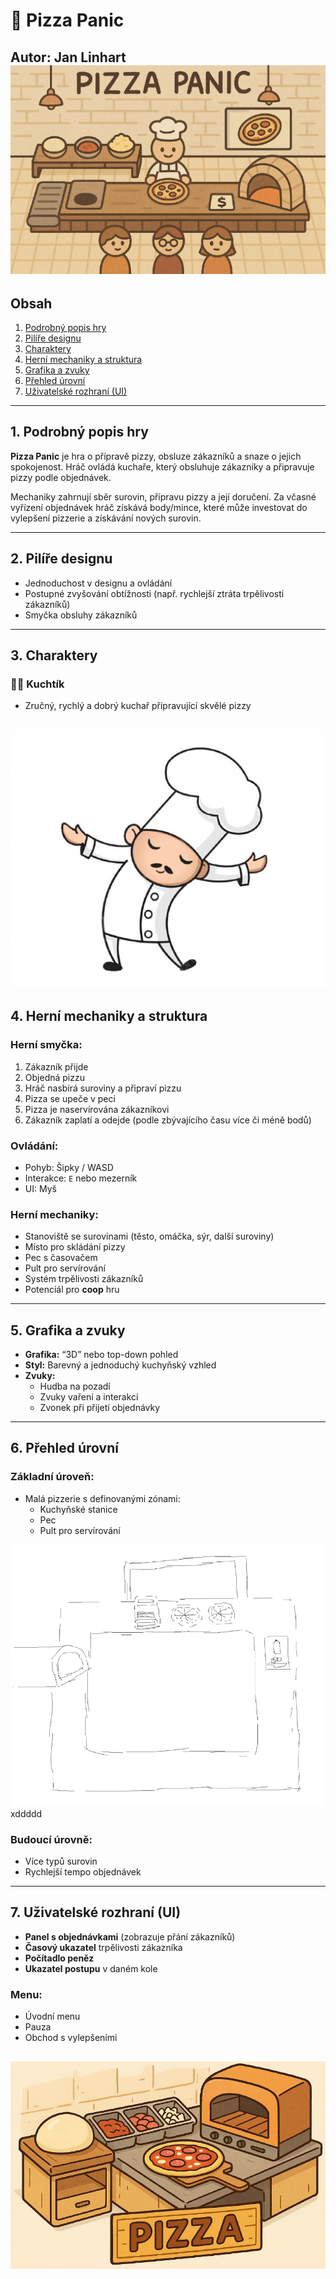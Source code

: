 # 🍕 Pizza Panic
**Autor:** Jan Linhart
![PizzaPanic](/assets/PizzaPanic.png)
---

## Obsah

1. [Podrobný popis hry](#1-podrobný-popis-hry)
2. [Pilíře designu](#2-pilíře-designu)
3. [Charaktery](#3-charaktery)
4. [Herní mechaniky a struktura](#4-herní-mechaniky-a-struktura)
5. [Grafika a zvuky](#5-grafika-a-zvuky)
6. [Přehled úrovní](#6-přehled-úrovní)
7. [Uživatelské rozhraní (UI)](#7-uživatelské-rozhraní-ui)

---

## 1. Podrobný popis hry

**Pizza Panic** je hra o přípravě pizzy, obsluze zákazníků a snaze o jejich spokojenost.
Hráč ovládá kuchaře, který obsluhuje zákazníky a připravuje pizzy podle objednávek.

Mechaniky zahrnují sběr surovin, přípravu pizzy a její doručení.
Za včasné vyřízení objednávek hráč získává body/mince, které může investovat do vylepšení pizzerie a získávání nových surovin.

---

## 2. Pilíře designu

- Jednoduchost v designu a ovládání
- Postupné zvyšování obtížnosti (např. rychlejší ztráta trpělivosti zákazníků)
- Smyčka obsluhy zákazníků

---

## 3. Charaktery

### 👨‍🍳 Kuchtík  
- Zručný, rychlý a dobrý kuchař připravující skvělé pizzy

![Kuchtík](/assets/Kuchtik.png)
---

## 4. Herní mechaniky a struktura

### Herní smyčka:
1. Zákazník přijde
2. Objedná pizzu
3. Hráč nasbírá suroviny a připraví pizzu
4. Pizza se upeče v peci
5. Pizza je naservírována zákazníkovi
6. Zákazník zaplatí a odejde (podle zbývajícího času více či méně bodů)

### Ovládání:
- Pohyb: Šipky / WASD
- Interakce: `E` nebo mezerník
- UI: Myš

### Herní mechaniky:
- Stanoviště se surovinami (těsto, omáčka, sýr, další suroviny)
- Místo pro skládání pizzy
- Pec s časovačem
- Pult pro servírování
- Systém trpělivosti zákazníků
- Potenciál pro **coop** hru

---

## 5. Grafika a zvuky

- **Grafika:** “3D” nebo top-down pohled
- **Styl:** Barevný a jednoduchý kuchyňský vzhled
- **Zvuky:**
  - Hudba na pozadí
  - Zvuky vaření a interakcí
  - Zvonek při přijetí objednávky

---

## 6. Přehled úrovní

### Základní úroveň:
- Malá pizzerie s definovanými zónami:
  - Kuchyňské stanice
  - Pec
  - Pult pro servírování

![Kuchyně](/assets/Kuchyne.png)
xddddd

### Budoucí úrovně:
- Více typů surovin
- Rychlejší tempo objednávek

---

## 7. Uživatelské rozhraní (UI)

- **Panel s objednávkami** (zobrazuje přání zákazníků)
- **Časový ukazatel** trpělivosti zákazníka
- **Počítadlo peněz**
- **Ukazatel postupu** v daném kole

### Menu:
- Úvodní menu
- Pauza
- Obchod s vylepšeními

![Logo](/assets/Logo.png)
---

